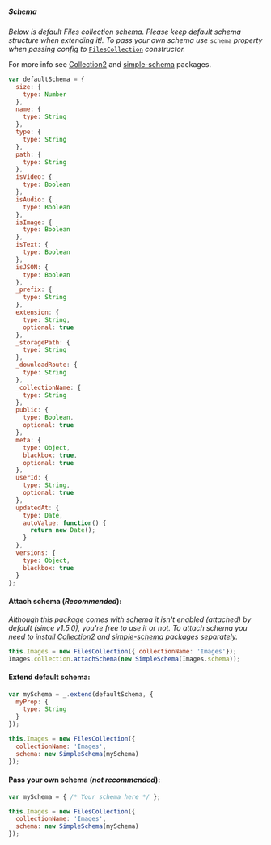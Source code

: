 ##### Schema

*Below is default Files collection schema. Please keep default schema structure when extending it!. To pass your own schema use* `schema` *property when passing config to* [`FilesCollection`](https://github.com/VeliovGroup/Meteor-Files/wiki/Constructor) *constructor.*

For more info see [Collection2](https://github.com/aldeed/meteor-collection2) and [simple-schema](https://atmospherejs.com/aldeed/simple-schema) packages.

```javascript
var defaultSchema = {
  size: {
    type: Number
  },
  name: {
    type: String
  },
  type: {
    type: String
  },
  path: {
    type: String
  },
  isVideo: {
    type: Boolean
  },
  isAudio: {
    type: Boolean
  },
  isImage: {
    type: Boolean
  },
  isText: {
    type: Boolean
  },
  isJSON: {
    type: Boolean
  },
  _prefix: {
    type: String
  },
  extension: {
    type: String,
    optional: true
  },
  _storagePath: {
    type: String
  },
  _downloadRoute: {
    type: String
  },
  _collectionName: {
    type: String
  },
  public: {
    type: Boolean,
    optional: true
  },
  meta: {
    type: Object,
    blackbox: true,
    optional: true
  },
  userId: {
    type: String,
    optional: true
  },
  updatedAt: {
    type: Date,
    autoValue: function() {
      return new Date();
    }
  },
  versions: {
    type: Object,
    blackbox: true
  }
};
```

#### Attach schema (*Recommended*):
*Although this package comes with schema it isn't enabled (attached) by default (since v1.5.0), you're free to use it or not. To attach schema you need to install [Collection2](https://github.com/aldeed/meteor-collection2) and [simple-schema](https://atmospherejs.com/aldeed/simple-schema) packages separately.*
```javascript
this.Images = new FilesCollection({ collectionName: 'Images'});
Images.collection.attachSchema(new SimpleSchema(Images.schema));
```

#### Extend default schema:
```javascript
var mySchema = _.extend(defaultSchema, {
  myProp: {
    type: String
  }
});

this.Images = new FilesCollection({
  collectionName: 'Images',
  schema: new SimpleSchema(mySchema)
});
```

#### Pass your own schema (*not recommended*):
```javascript
var mySchema = { /* Your schema here */ };

this.Images = new FilesCollection({
  collectionName: 'Images',
  schema: new SimpleSchema(mySchema)
});
```